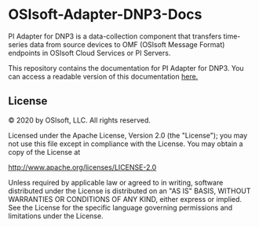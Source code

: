 # OSIsoft-Adapter-DNP3-Docs
PI Adapter for DNP3 is a data-collection component that transfers time-series data from source devices to OMF (OSIsoft Message Format) endpoints in OSIsoft Cloud Services or PI Servers.

This repository contains the documentation for PI Adapter for DNP3. You can access a readable version of this documentation [here.](https://osisoft.github.io/OSIsoft-Adapter-DNP3-Docs/V1)

## License

© 2020 by OSIsoft, LLC. All rights reserved.

Licensed under the Apache License, Version 2.0 (the "License"); you may not use this file except in compliance with the License. You may obtain a copy of the License at

http://www.apache.org/licenses/LICENSE-2.0

Unless required by applicable law or agreed to in writing, software distributed under the License is distributed on an "AS IS" BASIS, WITHOUT WARRANTIES OR CONDITIONS OF ANY KIND, either express or implied. See the License for the specific language governing permissions and limitations under the License.
